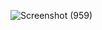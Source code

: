 

![Screenshot (959)](https://user-images.githubusercontent.com/113965073/221761737-2e95ee26-c7b5-4911-9000-202fb67eb96a.png)
